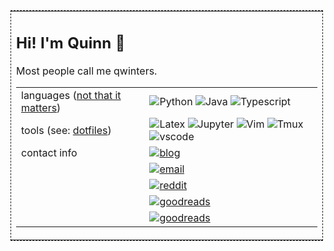 <table style="border: 1px dashed; width: 500px;">
  <tr>
    <td>
      <h2>Hi! I'm Quinn 👋</h2>
      <p>Most people call me qwinters. </p>
      <table>
        <tr>
          <td>
            languages (<a href="https://www.reddit.com/r/math/comments/2d8yqn/recommended_programming_languages_for_mathematics/">not that it matters</a>)
          </td>
          <td>
            <img alt="Python" src="https://img.shields.io/badge/-Python-696969?style=flat-square&logo=python&logoColor=FFD43B">
            <img alt="Java" src="https://img.shields.io/badge/-Java-696969?style=flat-square&logo=Java&logoColor=FFA500">
            <img alt="Typescript" src="https://img.shields.io/badge/-Typescript-696969?style=flat-square&logo=Typescript&logoColor=FFFFFF">
          </td>
        <tr>
        <tr>
          <td>
            tools (see: <a href="https://github.com/qwinters/dotfiles" alt="dotfiles">dotfiles</a>)
          </td>
          <td>
            <img alt="Latex" src="https://img.shields.io/badge/-LaTeX-696969?style=flat-square&logo=latex&logoColor=5D8AA8">
            <img alt="Jupyter" src="https://img.shields.io/badge/-Jupyter-696969?style=flat-square&logo=jupyter&logoColor=FFA500">
            <img alt="Vim" src="https://img.shields.io/badge/-Vim-696969?style=flat-square&logo=vim&logoColor=00d700">
            <img alt="Tmux" src="https://img.shields.io/badge/-Tmux-696969?style=flat-square&logo=powershell&logoColor=00ffff">
            <img alt="vscode" src="https://img.shields.io/badge/-VSCode-696969?style=flat-square&logo=visual-studio-code&logoColor=0078d7">
          </td>
        </tr>
        <tr>
          <td>contact info</td>
          <td>
            <a href="https://qwinters.me">
              <img alt="blog" src="https://img.shields.io/badge/Website-qwinters.me-696969?style=flat-square&logo=safari">
            </a>
          </td>
        </tr>
        <tr>
          <td></td>
          <td>
            <a href="mailto:email@quinnwinters.dev">
              <img alt="email" src="https://img.shields.io/badge/Email-email[at]quinnwinters[dot]dev-696969?style=flat-square&logo=microsoft-outlook&logoColor=0078d7">
            </a>
          </td>
        </tr>
        <tr>
          <td></td>
          <td>
            <a href="https://reddit.com/u/quintamoniousmagic">
              <img alt="reddit" src="https://img.shields.io/badge/Reddit-quintamoniousmagic-696969?style=flat-square&logo=reddit">
            </a>
          </td>
        </tr>
        <tr>
          <td></td>
          <td>
            <a href="https://www.goodreads.com/qwinters">
              <img alt="goodreads" src="https://img.shields.io/badge/Goodreads-qwinters-696969?style=flat-square&logo=goodreads&logoColor=ffffff">
            </a>
          </td>
        </tr>
        <tr>
          <td></td>
          <td>
            <a href="https://www.youtube.com/qwinters">
              <img alt="goodreads" src="https://img.shields.io/badge/Goodreads-qwinters-696969?style=flat-square&logo=goodreads&logoColor=ffffff">
            </a>
          </td>
        </tr>
      </table>
    </td>
  </tr>
</table>
